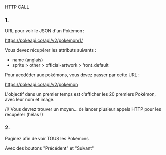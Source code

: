 
HTTP CALL


### 1. 


URL pour voir le JSON d'un Pokémon :

https://pokeapi.co/api/v2/pokemon/1/


Vous devez récupérer les attributs suivants :
- name (anglais)
- sprite > other > official-artwork > front_default


Pour accdéder aux pokémons, vous devez passer par cette URL :

https://pokeapi.co/api/v2/pokemon


L'objectif dans un premier temps est d'afficher les 20 premiers Pokémon, avec leur nom et image.


/!\ Vous devrez trouver un moyen... de lancer plusieur appels HTTP pour les récupérer (hélas !)


### 2. 


Paginez afin de voir TOUS les Pokémons

Avec des boutons "Précédent" et "Suivant"






